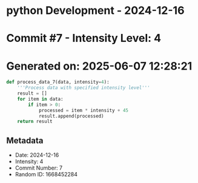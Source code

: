 ﻿# python Development - 2024-12-16
# Commit #7 - Intensity Level: 4
# Generated on: 2025-06-07 12:28:21
```python
def process_data_7(data, intensity=4):
    '''Process data with specified intensity level'''
    result = []
    for item in data:
        if item > 0:
            processed = item * intensity + 45
            result.append(processed)
    return result
```
## Metadata
- Date: 2024-12-16
- Intensity: 4
- Commit Number: 7
- Random ID: 1668452284
